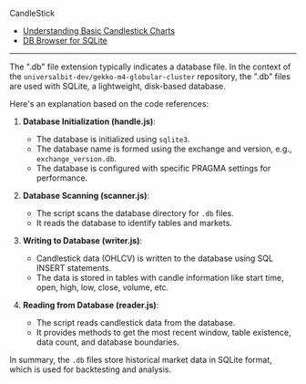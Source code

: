 CandleStick
* [Understanding Basic Candlestick Charts](https://www.investopedia.com/trading/candlestick-charting-what-is-it/)
* [DB Browser for SQLite](https://sqlitebrowser.org/)

---

The ".db" file extension typically indicates a database file. In the context of the `universalbit-dev/gekko-m4-globular-cluster` repository, the ".db" files are used with SQLite, a lightweight, disk-based database.

Here's an explanation based on the code references:

1. **Database Initialization (handle.js)**:
   - The database is initialized using `sqlite3`.
   - The database name is formed using the exchange and version, e.g., `exchange_version.db`.
   - The database is configured with specific PRAGMA settings for performance.

2. **Database Scanning (scanner.js)**:
   - The script scans the database directory for `.db` files.
   - It reads the database to identify tables and markets.

3. **Writing to Database (writer.js)**:
   - Candlestick data (OHLCV) is written to the database using SQL INSERT statements.
   - The data is stored in tables with candle information like start time, open, high, low, close, volume, etc.

4. **Reading from Database (reader.js)**:
   - The script reads candlestick data from the database.
   - It provides methods to get the most recent window, table existence, data count, and database boundaries.

In summary, the `.db` files store historical market data in SQLite format, which is used for backtesting and analysis.
